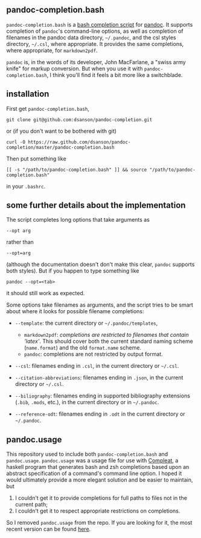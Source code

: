 pandoc-completion.bash
----------------------

`pandoc-completion.bash` is a [bash completion script][] for [pandoc][].
It supports completion of `pandoc`'s command-line options, as well as
completion of filenames in the pandoc data directory, `~/.pandoc`, and
the csl styles directory, `~/.csl`, where appropriate. It provides the
same completions, where appropriate, for `markdown2pdf`.

`pandoc` is, in the words of its developer, John MacFarlane, a "swiss
army knife" for markup conversion. But when you use it with
`pandoc-completion.bash`, I think you'll find it feels a bit more like a
switchblade.

installation
------------

First get `pandoc-completion.bash`,

    git clone git@github.com:dsanson/pandoc-completion.git

or (if you don't want to be bothered with git)

    curl -O https://raw.github.com/dsanson/pandoc-completion/master/pandoc-completion.bash

Then put something like

    [[ -s "/path/to/pandoc-completion.bash" ]] && source "/path/to/pandoc-completion.bash"

in your `.bashrc`.

some further details about the implementation
---------------------------------------------

The script completes long options that take arguments as

    --opt arg

rather than

    --opt=arg

(although the documentation doesn't don't make this clear, `pandoc`
supports both styles). But if you happen to type something like

    pandoc --opt=<tab>

it should still work as expected.

Some options take filenames as arguments, and the script tries to be
smart about where it looks for possible filename completions:

-   `--template`: the current directory or `~/.pandoc/templates`,
    -   `markdown2pdf`: *completions are restricted to filenames that
        contain 'latex'*. This should cover both the current standard
        naming scheme (`name.format`) and the old `format.name` scheme.
    -   `pandoc`: completions are not restricted by output format.

-   `--csl`: filenames ending in `.csl`, in the current directory or
    `~/.csl`.
-   `--citation-abbreviations`: filenames ending in `.json`, in the
    current directory or `~/.csl`.
-   `--biliography`: filenames ending in supported bibliography
    extensions (`.bib`, `.mods`, etc.), in the current directory or in
    `~/.pandoc`.
-   `--reference-odt`: filenames ending in `.odt` in the current
    directory or `~/.pandoc`.

pandoc.usage
------------

This repository used to include both `pandoc-completion.bash` and
`pandoc.usage`. `pandoc.usage` was a usage file for use with
[Compleat][], a haskell program that generates bash and zsh completions
based upon an abstract specification of a command's command line option.
I hoped it would ultimately provide a more elegant solution and be
easier to maintain, but

1.  I couldn't get it to provide completions for full paths to files not
    in the current path;
2.  I couldn't get it to respect appropriate restrictions on
    completions.

So I removed `pandoc.usage` from the repo. If you are looking for it,
the most recent version can be found [here][].

  [bash completion script]: http://www.hypexr.org/bash_tutorial.php#completion
  [pandoc]: http://johnmacfarlane.net/pandoc/
  [Compleat]: https://github.com/mbrubeck/compleat
  [here]: https://github.com/dsanson/pandoc-completion/commit/72eab2016eafa4957b1cfac07989d4f8ab208e4e
